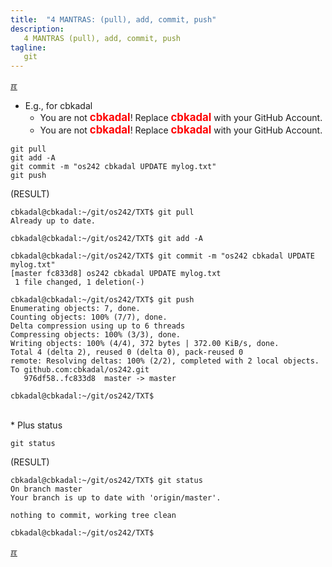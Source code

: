 ```yaml
---
title:  "4 MANTRAS: (pull), add, commit, push"
description:
   4 MANTRAS (pull), add, commit, push
tagline:
   git
---
```


[&#x213C;](#idxXXX)<br id="idx000">

* E.g., for cbkadal
  * You are not <span style="color:red; font-weight:bold; font-size:larger;">cbkadal</span>!
    Replace <span style="color:red; font-weight:bold; font-size:larger;">cbkadal</span>
    with your GitHub Account.
  * You are not <span style="color:red; font-weight:bold; font-size:larger;">cbkadal</span>!
    Replace <span style="color:red; font-weight:bold; font-size:larger;">cbkadal</span>
    with your GitHub Account.

```
git pull
git add -A
git commit -m "os242 cbkadal UPDATE mylog.txt"
git push

```


(RESULT)
```
cbkadal@cbkadal:~/git/os242/TXT$ git pull
Already up to date.

cbkadal@cbkadal:~/git/os242/TXT$ git add -A

cbkadal@cbkadal:~/git/os242/TXT$ git commit -m "os242 cbkadal UPDATE mylog.txt"
[master fc833d8] os242 cbkadal UPDATE mylog.txt
 1 file changed, 1 deletion(-)

cbkadal@cbkadal:~/git/os242/TXT$ git push
Enumerating objects: 7, done.
Counting objects: 100% (7/7), done.
Delta compression using up to 6 threads
Compressing objects: 100% (3/3), done.
Writing objects: 100% (4/4), 372 bytes | 372.00 KiB/s, done.
Total 4 (delta 2), reused 0 (delta 0), pack-reused 0
remote: Resolving deltas: 100% (2/2), completed with 2 local objects.
To github.com:cbkadal/os242.git
   976df58..fc833d8  master -> master

cbkadal@cbkadal:~/git/os242/TXT$

```

<br>
* Plus status

```
git status

```

(RESULT)
```
cbkadal@cbkadal:~/git/os242/TXT$ git status
On branch master
Your branch is up to date with 'origin/master'.

nothing to commit, working tree clean

cbkadal@cbkadal:~/git/os242/TXT$

```

[&#x213C;](#)<br id="idxXXX">

